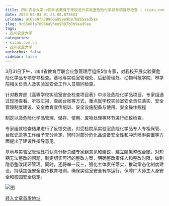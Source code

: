 ```yaml
---
title: 四川农业大学->四川省教育厅来校进行实验室危险化学品专项督导检查 | sicau.com.cn
date: 2023-04-03 01:35:00.875683
urlname: 9c65e0fa78966a95ee9b87b8b5aad5aa
slug: 9c65e0fa78966a95ee9b87b8b5aad5aa
tags: 
- 四川农业大学
categories:
- sicau.com.cn
- 四川农业大学
authorbox: false
sidebar: false
---
```

3月31日下午，四川省教育厅联合应急管理厅组织5位专家，对我校开展实验室危险化学品专项督导检查。基地与实验室管理处、后勤管理处、动物科技学院、林学院相关负责人及实验室安全工作人员陪同检查。

针对教育部《高等学校实验室安全检查项目表》中涉及危险化学品项目，专家组通过现场查看、听取汇报、查阅台账等方式，重点就学校实验室安全责任落实、安全管理制度建设、安全教育宣传培训、安全设施配备与使用、安全操作规程
<!--more-->
制定以及危险化学品管理、储存、使用、废物处理等环节进行细致检查。

专家组就检查结果进行了反馈交流，对受检院系实验室危险化学品专人专柜保管、台账记录等工作给予充分肯定，同时对部分危化品设备安全性和冲洗喷淋装置等方面提出了建设性指导意见。

基地与实验室管理处将认真分析总结专家组意见和建议，建立隐患整改台账，对短期无法整改的问题，制定切实可行的整改方案，明确整改责任人和整改时限，做到隐患整改闭环管理。同时，还将举一反三，强化主体责任落实，推动常态化制度建设，持续加强安全宣传教育培训，确保实验室安全有序运行，保障广大师生人身安全和校园安全稳定。

![图](https://news.sicau.edu.cn/__local/0/BF/1E/347F2C286A67B8511C5A90C9820_35606B52_21292F.png)

[转入文章首发地址](https://news.sicau.edu.cn/info/1078/71654.htm)